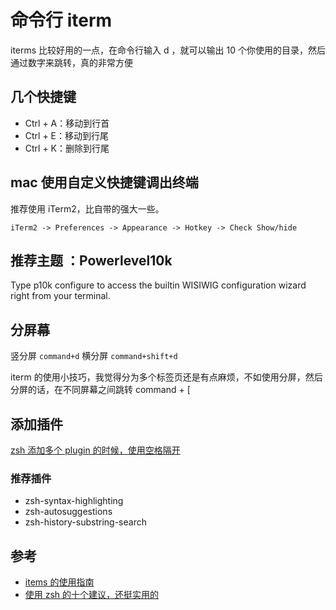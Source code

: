 # 命令行 iterm

iterms 比较好用的一点，在命令行输入 d ，就可以输出 10 个你使用的目录，然后通过数字来跳转，真的非常方便

## 几个快捷键

- Ctrl + A：移动到行首
- Ctrl + E：移动到行尾
- Ctrl + K：删除到行尾

## mac 使用自定义快捷键调出终端

推荐使用 iTerm2，比自带的强大一些。

`iTerm2 -> Preferences -> Appearance -> Hotkey -> Check Show/hide`

## 推荐主题 ：Powerlevel10k

Type p10k configure to access the builtin WISIWIG configuration wizard right from your terminal.

## 分屏幕

竖分屏 `command+d` 横分屏 `command+shift+d`

iterm 的使用小技巧，我觉得分为多个标签页还是有点麻烦，不如使用分屏，然后分屏的话，在不同屏幕之间跳转 command + [

## 添加插件

[zsh 添加多个 plugin 的时候，使用空格隔开](https://opensource.com/article/19/9/adding-plugins-zsh)

### 推荐插件

- zsh-syntax-highlighting
- zsh-autosuggestions
- zsh-history-substring-search

## 参考

- [items 的使用指南](https://xiaozhou.net/learn-the-command-line-iterm-and-zsh-2017-06-23.html)
- [使用 zsh 的十个建议，还挺实用的](https://www.sitepoint.com/zsh-tips-tricks/)
